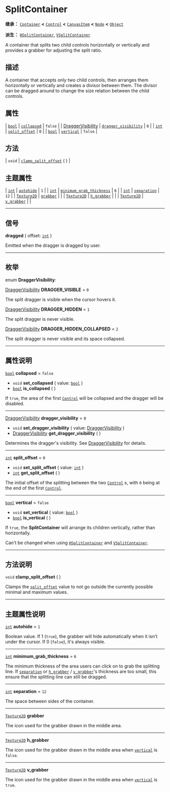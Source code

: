 <!-- ⚠ 请勿编辑本文件 ⚠ -->
<!-- 本文档使用脚本从 WeDot 引擎源码仓库生成。 -->
<!-- 生成脚本：https://github.com/WeDot-Engine/WeDot/tree/4.3/doc/tools/make_md.py； -->
<!-- 原文件：https://github.com/WeDot-Engine/WeDot/tree/4.3/doc/classes/SplitContainer.xml。 -->

<div id="_class_splitcontainer"></div>

# SplitContainer

**继承：** [`Container`](class_container.md) **<** [`Control`](class_control.md) **<** [`CanvasItem`](class_canvasitem.md) **<** [`Node`](class_node.md) **<** [`Object`](class_object.md)

**派生：** [`HSplitContainer`](class_hsplitcontainer.md), [`VSplitContainer`](class_vsplitcontainer.md)

A container that splits two child controls horizontally or vertically and provides a grabber for adjusting the split ratio.

## 描述

A container that accepts only two child controls, then arranges them horizontally or vertically and creates a divisor between them. The divisor can be dragged around to change the size relation between the child controls.

## 属性

| [`bool`](class_bool.md)                                     | [`collapsed`](#class_splitcontainer_property_collapsed)                   | ``false`` |
| [DraggerVisibility](#enum_splitcontainer_draggervisibility) | [`dragger_visibility`](#class_splitcontainer_property_dragger_visibility) | ``0``     |
| [`int`](class_int.md)                                       | [`split_offset`](#class_splitcontainer_property_split_offset)             | ``0``     |
| [`bool`](class_bool.md)                                     | [`vertical`](#class_splitcontainer_property_vertical)                     | ``false`` |

## 方法

| `void` | [`clamp_split_offset`](#class_splitcontainer_method_clamp_split_offset) ( ) |

## 主题属性

| [`int`](class_int.md)             | [`autohide`](#class_splitcontainer_theme_constant_autohide)                             | ``1``  |
| [`int`](class_int.md)             | [`minimum_grab_thickness`](#class_splitcontainer_theme_constant_minimum_grab_thickness) | ``6``  |
| [`int`](class_int.md)             | [`separation`](#class_splitcontainer_theme_constant_separation)                         | ``12`` |
| [`Texture2D`](class_texture2d.md) | [`grabber`](#class_splitcontainer_theme_icon_grabber)                                   |        |
| [`Texture2D`](class_texture2d.md) | [`h_grabber`](#class_splitcontainer_theme_icon_h_grabber)                               |        |
| [`Texture2D`](class_texture2d.md) | [`v_grabber`](#class_splitcontainer_theme_icon_v_grabber)                               |        |

<!-- rst-class:: classref-section-separator -->

---

## 信号

<div id="_class_class_splitcontainer_signal_dragged"></div>

**dragged** ( offset: [`int`](class_int.md) ) <div id="class_splitcontainer_signal_dragged"></div>

Emitted when the dragger is dragged by user.

<!-- rst-class:: classref-section-separator -->

---

## 枚举

<div id="_class_enum_splitcontainer_draggervisibility"></div>

enum **DraggerVisibility**: <div id="enum_splitcontainer_draggervisibility"></div>

<div id="_class_splitcontainer_constant_dragger_visible"></div>

[DraggerVisibility](#enum_splitcontainer_draggervisibility) **DRAGGER_VISIBLE** = ``0``

The split dragger is visible when the cursor hovers it.

<div id="_class_splitcontainer_constant_dragger_hidden"></div>

[DraggerVisibility](#enum_splitcontainer_draggervisibility) **DRAGGER_HIDDEN** = ``1``

The split dragger is never visible.

<div id="_class_splitcontainer_constant_dragger_hidden_collapsed"></div>

[DraggerVisibility](#enum_splitcontainer_draggervisibility) **DRAGGER_HIDDEN_COLLAPSED** = ``2``

The split dragger is never visible and its space collapsed.

<!-- rst-class:: classref-section-separator -->

---

## 属性说明

<div id="_class_splitcontainer_property_collapsed"></div>

[`bool`](class_bool.md) **collapsed** = ``false`` <div id="class_splitcontainer_property_collapsed"></div>

- `void` **set_collapsed** ( value: [`bool`](class_bool.md) )
- [`bool`](class_bool.md) **is_collapsed** ( )

If `true`, the area of the first [`Control`](class_control.md) will be collapsed and the dragger will be disabled.

<!-- rst-class:: classref-item-separator -->

---

<div id="_class_splitcontainer_property_dragger_visibility"></div>

[DraggerVisibility](#enum_splitcontainer_draggervisibility) **dragger_visibility** = ``0`` <div id="class_splitcontainer_property_dragger_visibility"></div>

- `void` **set_dragger_visibility** ( value: [DraggerVisibility](#enum_splitcontainer_draggervisibility) )
- [DraggerVisibility](#enum_splitcontainer_draggervisibility) **get_dragger_visibility** ( )

Determines the dragger's visibility. See [DraggerVisibility](#enum_splitcontainer_draggervisibility) for details.

<!-- rst-class:: classref-item-separator -->

---

<div id="_class_splitcontainer_property_split_offset"></div>

[`int`](class_int.md) **split_offset** = ``0`` <div id="class_splitcontainer_property_split_offset"></div>

- `void` **set_split_offset** ( value: [`int`](class_int.md) )
- [`int`](class_int.md) **get_split_offset** ( )

The initial offset of the splitting between the two [`Control`](class_control.md) s, with `0` being at the end of the first [`Control`](class_control.md).

<!-- rst-class:: classref-item-separator -->

---

<div id="_class_splitcontainer_property_vertical"></div>

[`bool`](class_bool.md) **vertical** = ``false`` <div id="class_splitcontainer_property_vertical"></div>

- `void` **set_vertical** ( value: [`bool`](class_bool.md) )
- [`bool`](class_bool.md) **is_vertical** ( )

If `true`, the **SplitContainer** will arrange its children vertically, rather than horizontally.

Can't be changed when using [`HSplitContainer`](class_hsplitcontainer.md) and [`VSplitContainer`](class_vsplitcontainer.md).

<!-- rst-class:: classref-section-separator -->

---

## 方法说明

<div id="_class_splitcontainer_method_clamp_split_offset"></div>

`void` **clamp_split_offset** ( )<div id="class_splitcontainer_method_clamp_split_offset"></div>

Clamps the [`split_offset`](#class_splitcontainer_property_split_offset) value to not go outside the currently possible minimal and maximum values.

<!-- rst-class:: classref-section-separator -->

---

## 主题属性说明

<div id="_class_splitcontainer_theme_constant_autohide"></div>

[`int`](class_int.md) **autohide** = ``1`` <div id="class_splitcontainer_theme_constant_autohide"></div>

Boolean value. If 1 (`true`), the grabber will hide automatically when it isn't under the cursor. If 0 (`false`), it's always visible.

<!-- rst-class:: classref-item-separator -->

---

<div id="_class_splitcontainer_theme_constant_minimum_grab_thickness"></div>

[`int`](class_int.md) **minimum_grab_thickness** = ``6`` <div id="class_splitcontainer_theme_constant_minimum_grab_thickness"></div>

The minimum thickness of the area users can click on to grab the splitting line. If [`separation`](#class_splitcontainer_theme_constant_separation) or [`h_grabber`](#class_splitcontainer_theme_icon_h_grabber) / [`v_grabber`](#class_splitcontainer_theme_icon_v_grabber)'s thickness are too small, this ensure that the splitting line can still be dragged.

<!-- rst-class:: classref-item-separator -->

---

<div id="_class_splitcontainer_theme_constant_separation"></div>

[`int`](class_int.md) **separation** = ``12`` <div id="class_splitcontainer_theme_constant_separation"></div>

The space between sides of the container.

<!-- rst-class:: classref-item-separator -->

---

<div id="_class_splitcontainer_theme_icon_grabber"></div>

[`Texture2D`](class_texture2d.md) **grabber** <div id="class_splitcontainer_theme_icon_grabber"></div>

The icon used for the grabber drawn in the middle area.

<!-- rst-class:: classref-item-separator -->

---

<div id="_class_splitcontainer_theme_icon_h_grabber"></div>

[`Texture2D`](class_texture2d.md) **h_grabber** <div id="class_splitcontainer_theme_icon_h_grabber"></div>

The icon used for the grabber drawn in the middle area when [`vertical`](#class_splitcontainer_property_vertical) is `false`.

<!-- rst-class:: classref-item-separator -->

---

<div id="_class_splitcontainer_theme_icon_v_grabber"></div>

[`Texture2D`](class_texture2d.md) **v_grabber** <div id="class_splitcontainer_theme_icon_v_grabber"></div>

The icon used for the grabber drawn in the middle area when [`vertical`](#class_splitcontainer_property_vertical) is `true`.

[^virtual]: 本方法通常需要用户覆盖才能生效。
[^const]: 本方法无副作用，不会修改该实例的任何成员变量。
[^vararg]: 本方法除了能接受在此处描述的参数外，还能够继续接受任意数量的参数。
[^constructor]: 本方法用于构造某个类型。
[^static]: 调用本方法无需实例，可直接使用类名进行调用。
[^operator]: 本方法描述的是使用本类型作为左操作数的有效运算符。
[^bitfield]: 这个值是由下列位标志构成位掩码的整数。
[^void]: 无返回值。
